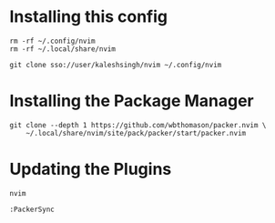 # Installing this config

```
rm -rf ~/.config/nvim
rm -rf ~/.local/share/nvim

git clone sso://user/kaleshsingh/nvim ~/.config/nvim
```

# Installing the Package Manager

```
git clone --depth 1 https://github.com/wbthomason/packer.nvim \
    ~/.local/share/nvim/site/pack/packer/start/packer.nvim
```

# Updating the Plugins

```
nvim

:PackerSync
```
